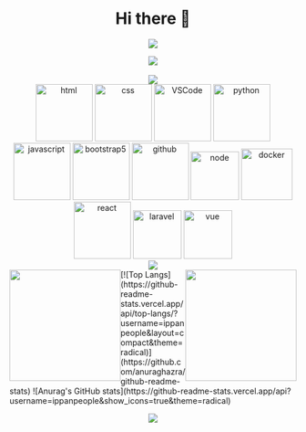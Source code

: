 <h1 align="center">Hi there 👋</h1>

<!-- 动态打字效果 -->
<p align="center">
  <a href="https://git.io/typing-svg">
    <img src="https://readme-typing-svg.herokuapp.com?color=17FF1E&lines=Hi+there+this+is+a+coding+raccoon" />
  </a>
</p>

<!-- 敲代码的图片 -->
<div align="center" ><img order-radius="100px" src="https://cdn.jsdelivr.net/gh/sun0225SUN/photos/images/202108300019556.gif"/></div>
<br>

<!-- 贪吃蛇代码贡献图 -->
<div align="center"><img src="https://cdn.jsdelivr.net/gh/sun0225SUN/sun0225SUN/contribution-snake/github-contribution-grid-snake.svg" /></div>

<!-- Gif -->
<div align="center">
  <img alt-"html5" src="https://media.giphy.com/media/XAxylRMCdpbEWUAvr8/giphy.gif" width="100" title="html">
  <img alt="css" src="https://media.giphy.com/media/fsEaZldNC8A1PJ3mwp/giphy.gif" width="100" title="css">
  <img alt="VSCode" src="https://i.giphy.com/media/IdyAQJVN2kVPNUrojM/200.webp" width="100" title="vscode">
  <img alt="python" src="https://i.giphy.com/media/LMt9638dO8dftAjtco/200.webp" width="100" title="python">
  <img alt="javascript" src="https://media3.giphy.com/media/ln7z2eWriiQAllfVcn/200w.webp" width="100" title="javascript">
  <img alt="bootstrap5" src="https://media.giphy.com/media/Sr8xDpMwVKOHUWDVRD/giphy.gif" width="100" title="bootstrap5">
  <img alt="github" src="https://i.giphy.com/media/KzJkzjggfGN5Py6nkT/200.webp" width="100" title="github">
  <img alt="node" src="https://media.giphy.com/media/kdFc8fubgS31b8DsVu/giphy.gif" width="85" title="node">
  <img alt="docker" src="https://git.infra-lab.xyz/uploads/-/system/project/avatar/46/docker-gif-4.gif" width="90" title="docker">
  <img alt="react" src="https://media.giphy.com/media/iFmw13LV1hHhViPPWz/giphy.gif" width="100" title="react">
  <img alt="laravel" src="https://media.giphy.com/media/kHlrPbN9zaoOo7KXDo/giphy.gif" width="85" title="laravel">
  <img alt="vue" src="https://media.giphy.com/media/VgGthkhUvGgOit7Y9i/giphy.gif" width="85" title="vue">
</div>

<!-- just img -->
<div align="center"><img src="https://cdn.jsdelivr.net/gh/sun0225SUN/photos/images/202110311924844.png" /></div>


<!-- [![Top Langs](https://github-readme-stats.vercel.app/api/top-langs/?username=ippanpeople&layout=compact&theme=radical)](https://github.com/anuraghazra/github-readme-stats)
![Anurag's GitHub stats](https://github-readme-stats.vercel.app/api?username=ippanpeople&hide=contribs&theme=radical) -->
<div>
  <a href="https://github.com/anuraghazra/github-readme-stats">
    <img style="height:195px;display:flex;float:left;" src="https://github-readme-stats.vercel.app/api/top-langs/?username=ippanpeople&layout=compact&theme=radical" />
  </a>


  <a>
    <img style="height:195px;display:flex;float:right;max-width: 55%;
}" src="https://github-readme-stats.vercel.app/api?username=ippanpeople&show_icons=true&theme=radical" />
  </a>
</div>
[![Top Langs](https://github-readme-stats.vercel.app/api/top-langs/?username=ippanpeople&layout=compact&theme=radical)](https://github.com/anuraghazra/github-readme-stats)
![Anurag's GitHub stats](https://github-readme-stats.vercel.app/api?username=ippanpeople&show_icons=true&theme=radical)

<p align="center">
  <a href="https://github.com/ryo-ma/github-profile-trophy">
    <img src="https://github-profile-trophy.vercel.app/?username=ippanpeople&title=Issues,PullRequest,Repositories,Commits,Followers,MultiLanguage&theme=dracula" />
  </a>
</p>
